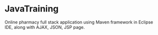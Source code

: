 # JavaTraining
Online pharmacy full stack application using Maven framework in Eclipse IDE, along with AJAX, JSON, JSP page.
